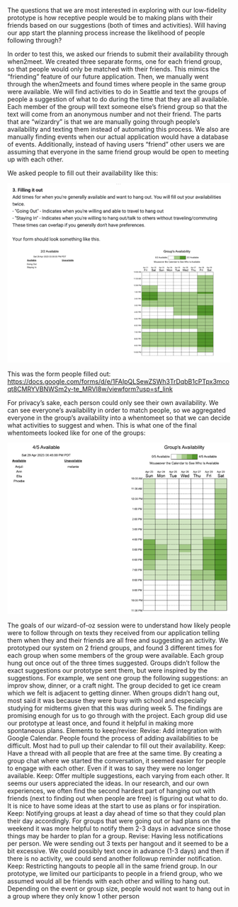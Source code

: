 The questions that we are most interested in exploring with our low-fidelity prototype is how receptive people would be to making plans with their friends based on our suggestions (both of times and activities). Will having our app start the planning process increase the likelihood of people following through? 


In order to test this, we asked our friends to submit their availability through when2meet. We created three separate forms, one for each friend group, so that people would only be matched with their friends. This mimics the “friending” feature of our future application. 
Then, we manually went through the when2meets and found times where people in the same group were available. 
We will find activities to do in Seattle and text the groups of people a suggestion of what to do during the time that they are all available. Each member of the group will text someone else’s friend group so that the text will come from an anonymous number and not their friend. 
The parts that are “wizardry” is that we are manually going through people’s availability and texting them instead of automating this process. We also are manually finding events when our actual application would have a database of events. Additionally, instead of having users “friend” other users we are assuming that everyone in the same friend group would be open to meeting up with each other. 


We asked people to fill out their availability like this: 

<img src="G3 availability template.png" alt="G3 availability template">

This was the form people filled out: https://docs.google.com/forms/d/e/1FAIpQLSewZSWh3TrDqbB1cPTpx3mcoqt8CMRYVBNWSm2y-te_MRVI8w/viewform?usp=sf_link


For privacy’s sake, each person could only see their own availability. We can see everyone’s availability in order to match people, so we aggregated everyone in the group’s availability into a whentomeet so that we can decide what activities to suggest and when. This is what one of the final whentomeets looked like for one of the groups:

<img src="G3 example availability.png" alt="G3 example availability">



The goals of our wizard-of-oz session were to understand how likely people were to follow through on texts they received from our application telling them when they and their friends are all free and suggesting an activity. We prototyped our system on 2 friend groups, and found 3 different times for each group when some members of the group were available.  Each group hung out once out of the three times suggested. Groups didn’t follow the exact suggestions our prototype sent them, but were inspired by the suggestions. For example, we sent one group the following suggestions: an improv show, dinner, or a craft night. The group decided to get ice cream which we felt is adjacent to getting dinner. When groups didn’t hang out, most said it was because they were busy with school and especially studying for midterms given that this was during week 5. 
The findings are promising enough for us to go through with the project. Each group did use our prototype at least once, and found it helpful in making more spontaneous plans. 
Elements to keep/revise:
Revise: Add integration with Google Calendar. People found the process of adding availabilities to be difficult. Most had to pull up their calendar to fill out their availability. 
Keep: Have a thread with all people that are free at the same time. By creating a group chat where we started the conversation, it seemed easier for people to engage with each other. Even if it was to say they were no longer available. 
Keep: Offer multiple suggestions, each varying from each other. It seems our users appreciated the ideas. In our research, and our own experiences, we often find the second hardest part of hanging out with friends (next to finding out when people are free) is figuring out what to do. It is nice to have some ideas at the start to use as plans or for inspiration. 
Keep: Notifying groups at least a day ahead of time so that they could plan their day accordingly. For groups that were going out or had plans on the weekend it was more helpful to notify them 2-3 days in advance since those things may be harder to plan for a group.
Revise: Having less notifications per person. We were sending out 3 texts per hangout and it seemed to be a bit excessive. We could possibly text once in advance (1-3 days) and then if there is no activity, we could send another followup reminder notification. 
Keep: Restricting hangouts to people all in the same friend group. In our prototype, we limited our participants to people in a friend group, who we assumed would all be friends with each other and willing to hang out. Depending on the event or group size, people would not want to hang out in a group where they only know 1 other person
